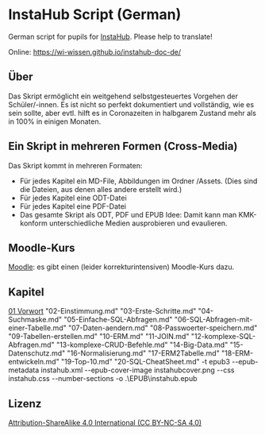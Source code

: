 # InstaHub Script (German)

German script for pupils for [InstaHub](https://github.com/wi-wissen/InstaHub). Please help to translate!

Online: https://wi-wissen.github.io/instahub-doc-de/

## Über

Das Skript ermöglicht ein weitgehend selbstgesteuertes Vorgehen der Schüler/-innen.
Es ist nicht so perfekt dokumentiert und vollständig, wie es sein sollte, aber evtl. hilft es in Coronazeiten in halbgarem Zustand mehr als in 100% in einigen Monaten.

## Ein Skript in mehreren Formen (Cross-Media)

Das Skript kommt in mehreren Formaten:
+ Für jedes Kapitel ein MD-File, Abbildungen im Ordner /Assets. (Dies sind die Dateien, aus denen alles andere erstellt wird.)
+ Für jedes Kapitel eine ODT-Datei
+ Für jedes Kapitel eine PDF-Datei
+ Das gesamte Skript als ODT, PDF und EPUB
Idee: Damit kann man KMK-konform unterschiedliche Medien ausprobieren und evaulieren.

## Moodle-Kurs

[Moodle](https://github.com/RNitzsche/instahub-doc-de/blob/master/02-Einstimmung.md/Moodle): es gibt einen (leider korrekturintensiven) Moodle-Kurs dazu.

## Kapitel
[01 Vorwort](https://github.com/RNitzsche/instahub-doc-de/blob/master/01-Vorwort.md)
"02-Einstimmung.md" "03-Erste-Schritte.md" "04-Suchmaske.md" "05-Einfache-SQL-Abfragen.md"  "06-SQL-Abfragen-mit-einer-Tabelle.md"  "07-Daten-aendern.md" "08-Passwoerter-speichern.md" "09-Tabellen-erstellen.md" "10-ERM.md" "11-JOIN.md" "12-komplexe-SQL-Abfragen.md" "13-komplexe-CRUD-Befehle.md" "14-Big-Data.md" "15-Datenschutz.md" "16-Normalisierung.md" "17-ERM2Tabelle.md" "18-ERM-entwickeln.md" "19-Top-10.md" "20-SQL-CheatSheet.md" -t epub3 --epub-metadata instahub.xml --epub-cover-image instahubcover.png --css instahub.css --number-sections -o .\EPUB\instahub.epub 


## Lizenz

[Attribution-ShareAlike 4.0 International (CC BY-NC-SA 4.0)](https://creativecommons.org/licenses/by-sa/4.0/)
